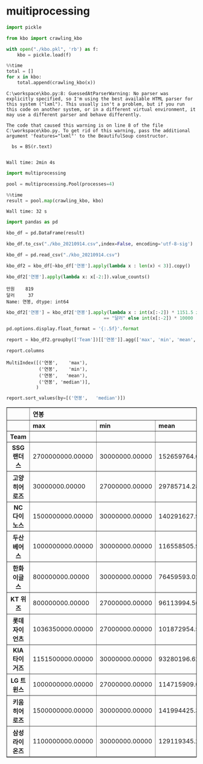 # muitiprocessing


```python
import pickle 
```


```python
from kbo import crawling_kbo
```


```python
with open("./kbo.pkl", 'rb') as f:
    kbo = pickle.load(f)
```


```python
%%time
total = []
for x in kbo:
    total.append(crawling_kbo(x))
```

    C:\workspace\kbo.py:8: GuessedAtParserWarning: No parser was explicitly specified, so I'm using the best available HTML parser for this system ("lxml"). This usually isn't a problem, but if you run this code on another system, or in a different virtual environment, it may use a different parser and behave differently.
    
    The code that caused this warning is on line 8 of the file C:\workspace\kbo.py. To get rid of this warning, pass the additional argument 'features="lxml"' to the BeautifulSoup constructor.
    
      bs = BS(r.text)
    

    Wall time: 2min 4s
    


```python
import multiprocessing
```


```python
pool = multiprocessing.Pool(processes=4)
```


```python
%%time
result = pool.map(crawling_kbo, kbo)
```

    Wall time: 32 s
    


```python
import pandas as pd
```


```python
kbo_df = pd.DataFrame(result)
```


```python
kbo_df.to_csv("./kbo_20210914.csv",index=False, encoding='utf-8-sig')
```


```python
kbo_df = pd.read_csv("./kbo_20210914.csv")
```


```python
kbo_df2 = kbo_df[~kbo_df['연봉'].apply(lambda x : len(x) < 3)].copy()
```


```python
kbo_df2['연봉'].apply(lambda x: x[-2:]).value_counts()
```




    만원    819
    달러     37
    Name: 연봉, dtype: int64




```python
kbo_df2['연봉'] = kbo_df2['연봉'].apply(lambda x : int(x[:-2]) * 1151.5 if x[-2:] \
                                    == "달러" else int(x[:-2]) * 10000 )
```


```python
pd.options.display.float_format = '{:.5f}'.format
```


```python
report = kbo_df2.groupby(['Team'])[['연봉']].agg(['max', 'min', 'mean', 'median'])
```


```python
report.columns
```




    MultiIndex([('연봉',    'max'),
                ('연봉',    'min'),
                ('연봉',   'mean'),
                ('연봉', 'median')],
               )




```python
report.sort_values(by=[('연봉',   'median')])
```




<div>
<style scoped>
    .dataframe tbody tr th:only-of-type {
        vertical-align: middle;
    }

    .dataframe tbody tr th {
        vertical-align: top;
    }

    .dataframe thead tr th {
        text-align: left;
    }

    .dataframe thead tr:last-of-type th {
        text-align: right;
    }
</style>
<table border="1" class="dataframe">
  <thead>
    <tr>
      <th></th>
      <th colspan="4" halign="left">연봉</th>
    </tr>
    <tr>
      <th></th>
      <th>max</th>
      <th>min</th>
      <th>mean</th>
      <th>median</th>
    </tr>
    <tr>
      <th>Team</th>
      <th></th>
      <th></th>
      <th></th>
      <th></th>
    </tr>
  </thead>
  <tbody>
    <tr>
      <th>SSG 랜더스</th>
      <td>2700000000.00000</td>
      <td>30000000.00000</td>
      <td>152659764.04494</td>
      <td>30000000.00000</td>
    </tr>
    <tr>
      <th>고양 히어로즈</th>
      <td>30000000.00000</td>
      <td>27000000.00000</td>
      <td>29785714.28571</td>
      <td>30000000.00000</td>
    </tr>
    <tr>
      <th>NC 다이노스</th>
      <td>1500000000.00000</td>
      <td>30000000.00000</td>
      <td>140291627.90698</td>
      <td>30500000.00000</td>
    </tr>
    <tr>
      <th>두산 베어스</th>
      <td>1000000000.00000</td>
      <td>30000000.00000</td>
      <td>116558505.95238</td>
      <td>32500000.00000</td>
    </tr>
    <tr>
      <th>한화 이글스</th>
      <td>800000000.00000</td>
      <td>30000000.00000</td>
      <td>76459593.02326</td>
      <td>33000000.00000</td>
    </tr>
    <tr>
      <th>KT 위즈</th>
      <td>800000000.00000</td>
      <td>27000000.00000</td>
      <td>96113994.56522</td>
      <td>34000000.00000</td>
    </tr>
    <tr>
      <th>롯데 자이언츠</th>
      <td>1036350000.00000</td>
      <td>27000000.00000</td>
      <td>101872954.54545</td>
      <td>34000000.00000</td>
    </tr>
    <tr>
      <th>KIA 타이거즈</th>
      <td>1151500000.00000</td>
      <td>30000000.00000</td>
      <td>93280196.62921</td>
      <td>35000000.00000</td>
    </tr>
    <tr>
      <th>LG 트윈스</th>
      <td>1000000000.00000</td>
      <td>27000000.00000</td>
      <td>114715909.09091</td>
      <td>36000000.00000</td>
    </tr>
    <tr>
      <th>키움 히어로즈</th>
      <td>1500000000.00000</td>
      <td>30000000.00000</td>
      <td>141994425.37313</td>
      <td>43000000.00000</td>
    </tr>
    <tr>
      <th>삼성 라이온즈</th>
      <td>1100000000.00000</td>
      <td>30000000.00000</td>
      <td>129119345.23810</td>
      <td>45000000.00000</td>
    </tr>
  </tbody>
</table>
</div>




